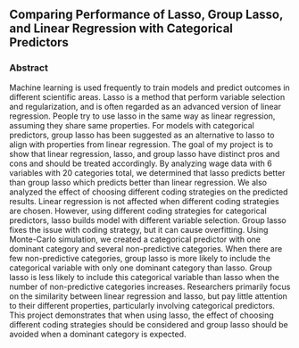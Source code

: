 ## Comparing Performance of Lasso, Group Lasso, and Linear Regression with Categorical Predictors 

### Abstract

Machine learning is used frequently to train models and predict outcomes in different scientific areas. Lasso is a method that perform variable selection and regularization, and is often regarded as an advanced version of linear regression. People try to use lasso in the same way as linear regression, assuming they share same properties. For models with categorical predictors, group lasso has been suggested as an alternative to lasso to align with properties from linear regression. The goal of my project is to show that linear regression, lasso, and group lasso have distinct pros and cons and should be treated accordingly. By analyzing wage data with 6 variables with 20 categories total, we determined that lasso predicts better than group lasso which predicts better than linear regression. We also analyzed the effect of choosing different coding strategies on the predicted results. Linear regression is not affected when different coding strategies are chosen. However, using different coding strategies for categorical predictors, lasso builds model with different variable selection. Group lasso fixes the issue with coding strategy, but it can cause overfitting. Using Monte-Carlo simulation, we created a categorical predictor with one dominant category and several non-predictive categories. When there are few non-predictive categories, group lasso is more likely to include the categorical variable with only one dominant category than lasso. Group lasso is less likely to include this categorical variable than lasso when the number of non-predictive categories increases. Researchers primarily focus on the similarity between linear regression and lasso, but pay little attention to their different properties, particularly involving categorical predictors. This project demonstrates that when using lasso, the effect of choosing different coding strategies should be considered and group lasso should be avoided when a dominant category is expected.
